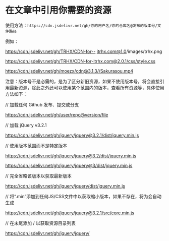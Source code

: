 # 在文章中引用你需要的资源

使用方法：`https://cdn.jsdelivr.net/gh/你的用户名/你的仓库名@发布的版本号/文件路径`

例如：

https://cdn.jsdelivr.net/gh/TRHX/CDN-for-- itrhx.com@1.0/images/trhx.png

https://cdn.jsdelivr.net/gh/TRHX/CDN-for-itrhx.com@2.0.1/css/style.css

https://cdn.jsdelivr.net/gh/moezx/cdn@3.1.3//Sakurasou.mp4

注意：版本号不是必需的，是为了区分新旧资源，如果不使用版本号，将会直接引用最新资源，除此之外还可以使用某个范围内的版本，查看所有资源等，具体使用方法如下：

// 加载任何 Github 发布、提交或分支

https://cdn.jsdelivr.net/gh/user/repo@version/file

// 加载 jQuery v3.2.1

https://cdn.jsdelivr.net/gh/jquery/jquery@3.2.1/dist/jquery.min.js

// 使用版本范围而不是特定版本

https://cdn.jsdelivr.net/gh/jquery/jquery@3.2/dist/jquery.min.js

https://cdn.jsdelivr.net/gh/jquery/jquery@3/dist/jquery.min.js

// 完全省略该版本以获取最新版本

https://cdn.jsdelivr.net/gh/jquery/jquery/dist/jquery.min.js

// 将“.min”添加到任何JS/CSS文件中以获取缩小版本，如果不存在，将为会自动生成

https://cdn.jsdelivr.net/gh/jquery/jquery@3.2.1/src/core.min.js

// 在末尾添加 / 以获取资源目录列表

https://cdn.jsdelivr.net/gh/jquery/jquery/
